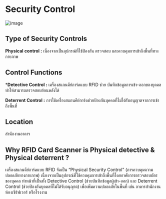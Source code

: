 # Security Control

![image](https://github.com/user-attachments/assets/9c4b1a7b-2583-40a4-88e8-9f9fa09e86fa)

## Type of Security Controls
**Physical control :** เนื่องจากเป็นอุปกรณ์ที่ใช้ป้องกัน ตรวจสอบ และควบคุมการเข้าถึงพื้นที่ทางกายภาพ

## Control Functions

***Detective Control :** เครื่องสแกนคีย์การ์ดแบบ RFID ช่วย บันทึกข้อมูลการเข้า-ออกของบุคคล ทำให้สามารถตรวจสอบย้อนหลังได้

**Deterrent Control :** การใช้เครื่องสแกนคีย์การ์ดช่วยป้องกันบุคคลที่ไม่ได้รับอนุญาตจากการเข้าถึงพื้นที่

## Location
สำนักงานอาคาร

## Why RFID Card Scanner is Physical detective & Physical deterrent ?
เครื่องสแกนคีย์การ์ดแบบ RFID จัดเป็น “Physical Security Control” (การควบคุมความปลอดภัยทางกายภาพ) เนื่องจากเป็นอุปกรณ์ที่ใช้ควบคุมการเข้าถึงพื้นที่โดยอาศัยการตรวจสอบบัตรของบุคคล ทำหน้าที่เป็นทั้ง Detective Control (ช่วยบันทึกข้อมูลผู้เข้า-ออก) และ Deterrent Control (ช่วยป้องกันบุคคลที่ไม่ได้รับอนุญาต) เพื่อเพิ่มความปลอดภัยในพื้นที่ เช่น อาคารสำนักงาน ห้องเซิร์ฟเวอร์ หรือโรงงาน

